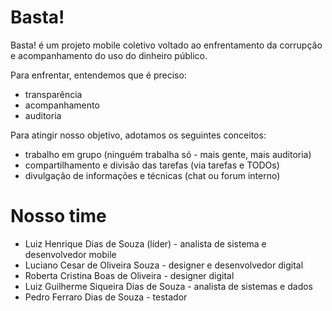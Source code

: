 Basta!
======

Basta! é um projeto mobile coletivo voltado ao enfrentamento da corrupção e acompanhamento do uso do dinheiro público.

Para enfrentar, entendemos que é preciso:

- transparência 
- acompanhamento 
- auditoria

Para atingir nosso objetivo, adotamos os seguintes conceitos:

- trabalho em grupo (ninguém trabalha só - mais gente, mais auditoria)
- compartilhamento e divisão das tarefas (via tarefas e TODOs)
- divulgação de informações e técnicas (chat ou forum interno)

Nosso time
==========

- Luiz Henrique Dias de Souza (líder) - analista de sistema e desenvolvedor mobile
- Luciano Cesar de Oliveira Souza - designer e desenvolvedor digital
- Roberta Cristina Boas de Oliveira - designer digital
- Luiz Guilherme Siqueira Dias de Souza - analista de sistemas e dados
- Pedro Ferraro Dias de Souza - testador 

